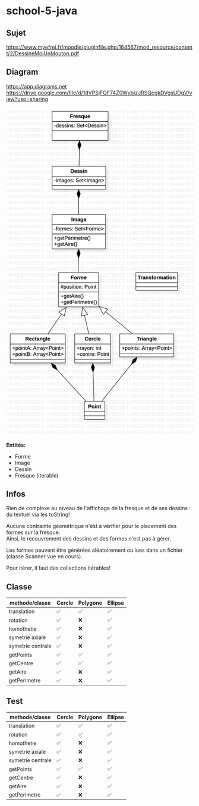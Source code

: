 # school-5-java

## Sujet
https://www.myefrei.fr/moodle/pluginfile.php/164567/mod_resource/content/2/DessineMoiUnMouton.pdf     


## Diagram

https://app.diagrams.net    
https://drive.google.com/file/d/1dVPSjFQF74Z0WybizJRSQcgkDVgsUDgV/view?usp=sharing

![diagram1](https://raw.githubusercontent.com/azerpas/school-5-java/main/diagram.png?token=AETDRFIZTUHY6LSS7IFZUC27RWSOC)

**Entités:**     
- Forme
- Image
- Dessin
- Fresque (iterable)

## Infos
Rien de complexe au niveau de l'affichage de la fresque et de ses dessins : du textuel via les toString!      

Aucune contrainte géométrique n'est à vérifier pour le placement des formes sur la fresque.     
Ainsi, le recouvrement des dessins et des formes n'est pas à gérer.      

Les formes peuvent être générées aléatoirement ou lues dans un fichier (classe Scanner vue en cours).     

Pour itérer, il faut des collections itérables!      

## Classe

methode/classe    | Cercle | Polygone | Ellipse |
----------------- | ------ | -------- |---------|
translation       |   ✅   |    ✅    |   ✅    |
rotation          |   ✅   |    ❌    |   ✅    |
homothetie        |   ✅   |    ❌    |   ✅    |
symetrie axiale   |   ✅   |    ❌    |   ✅    |
symetrie centrale |   ✅   |    ❌    |   ✅    |
getPoints         |   ✅   |    ✅    |   ✅    |
getCentre         |   ✅   |    ✅    |   ✅    |
getAire           |   ✅   |    ❌    |   ✅    |
getPerimetre      |   ✅   |    ❌    |   ✅    |

## Test



methode/classe    | Cercle | Polygone | Ellipse |
----------------- | ------ | -------- |---------|
translation       |   ✅   |    ✅    |   ✅    |
rotation          |   ✅   |    ✅    |   ✅    |
homothetie        |   ✅   |    ❌    |   ✅    |
symetrie axiale   |   ✅   |    ❌    |   ✅    |
symetrie centrale |   ✅   |    ❌    |   ✅    |
getPoints         |   ✅   |    ✅    |   ✅    |
getCentre         |   ✅   |    ❌    |   ✅    |
getAire           |   ✅   |    ❌    |   ✅    |
getPerimetre      |   ✅   |    ❌    |   ✅    |